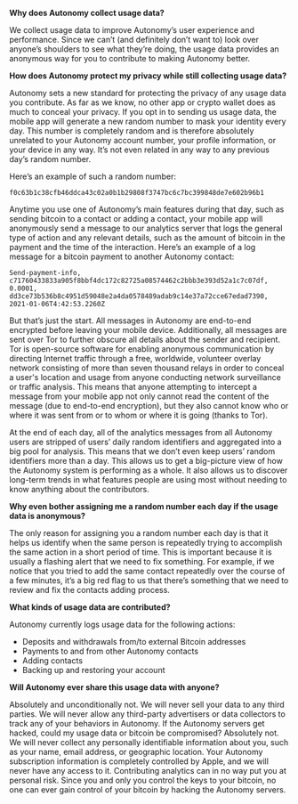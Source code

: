 **Why does Autonomy collect usage data?**

We collect usage data to improve Autonomy’s user experience and performance. Since we can’t (and definitely don’t want to) look over anyone’s shoulders to see what they’re doing, the usage data provides an anonymous way for you to contribute to making Autonomy better. 

**How does Autonomy protect my privacy while still collecting usage data?**

Autonomy sets a new standard for protecting the privacy of any usage data you contribute. As far as we know, no other app or crypto wallet does as much to conceal your privacy. 
If you opt in to sending us usage data, the mobile app will generate a new random number to mask your identity every day. This number is completely random and is therefore absolutely unrelated to your Autonomy account number, your profile information, or your device in any way. It’s not even related in any way to any previous day’s random number. 

Here’s an example of such a random number:
```
f0c63b1c38cfb46ddca43c02a0b1b29808f3747bc6c7bc399848de7e602b96b1
```

Anytime you use one of Autonomy’s main features during that day, such as sending bitcoin to a contact or adding a contact, your mobile app will anonymously send a message to our analytics server that logs the general type of action and any relevant details, such as the amount of bitcoin in the payment and the time of the interaction. 
Here’s an example of a log message for a bitcoin payment to another Autonomy contact: 

```
Send-payment-info, c71760433833a905f8bbf4dc172c82725a08574462c2bbb3e393d52a1c7c07df,		0.0001,	dd3ce73b536b8c4951d59048e2a4da0578489adab9c14e37a72cce67edad7390,	2021-01-06T4:42:53.2260Z
```

But that’s just the start. All messages in Autonomy are end-to-end encrypted before leaving your mobile device. Additionally, all messages are sent over Tor to further obscure all details about the sender and recipient. Tor is open-source software for enabling anonymous communication by directing Internet traffic through a free, worldwide, volunteer overlay network consisting of more than seven thousand relays in order to conceal a user's location and usage from anyone conducting network surveillance or traffic analysis. This means that anyone attempting to intercept a message from your mobile app not only cannot read the content of the message (due to end-to-end encryption), but they also cannot know who or where it was sent from or to whom or where it is going (thanks to Tor).

At the end of each day, all of the analytics messages from all Autonomy users are stripped of users’ daily random identifiers and aggregated into a big pool for analysis. This means that we don’t even keep users’ random identifiers more than a day. This allows us to get a big-picture view of how the Autonomy system is performing as a whole. It also allows us to discover long-term trends in what features people are using most without needing to know anything about the contributors. 

**Why even bother assigning me a random number each day if the usage data is anonymous?**

The only reason for assigning you a random number each day is that it helps us identify when the same person is repeatedly trying to accomplish the same action in a short period of time. This is important because it is usually a flashing alert that we need to fix something. For example, if we notice that you tried to add the same contact repeatedly over the course of a few minutes, it’s a big red flag to us that there’s something that we need to review and fix the contacts adding process.

**What kinds of usage data are contributed?**

Autonomy currently logs usage data for the following actions: 
- Deposits and withdrawals from/to external Bitcoin addresses
- Payments to and from other Autonomy contacts
- Adding contacts
- Backing up and restoring your account

**Will Autonomy ever share this usage data with anyone?**

Absolutely and unconditionally not. We will never sell your data to any third parties. We will never allow any third-party advertisers or data collectors to track any of your behaviors in Autonomy. 
If the Autonomy servers get hacked, could my usage data or bitcoin be compromised? 
Absolutely not. We will never collect any personally identifiable information about you, such as your name, email address, or geographic location. Your Autonomy subscription information is completely controlled by Apple, and we will never have any access to it. Contributing analytics can in no way put you at personal risk. Since you and only you control the keys to your bitcoin, no one can ever gain control of your bitcoin by hacking the Autonomy servers. 
